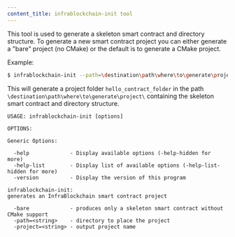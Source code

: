 ```yaml
---
content_title: infrablockchain-init tool
---
```


This tool is used to generate a skeleton smart contract and directory structure.
To generate a new smart contract project you can either generate a "bare" project (no CMake) or the default is to generate a CMake project.

Example:
```bash
$ infrablockchain-init --path=\destination\path\where\to\generate\project\ --project=hello_contract_folder
```

This will generate a project folder `hello_contract_folder` in the path `\destination\path\where\to\generate\project\` containing the skeleton smart contract and directory structure.

```
USAGE: infrablockchain-init [options]

OPTIONS:

Generic Options:

  -help             - Display available options (-help-hidden for more)
  -help-list        - Display list of available options (-help-list-hidden for more)
  -version          - Display the version of this program

infrablockchain-init:
generates an InfraBlockchain smart contract project

  -bare             - produces only a skeleton smart contract without CMake support
  -path=<string>    - directory to place the project
  -project=<string> - output project name
```